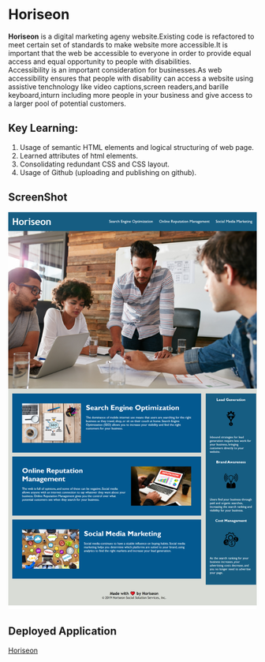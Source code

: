 # Horiseon

**Horiseon** is a digital marketing ageny website.Existing code is refactored to meet certain set of standards to make website more accessible.It is important that the web be accessible to everyone in order to provide equal access and equal opportunity to people with disabilities.  
Accessibility is an important consideration for businesses.As web accessibility ensures that people with disability can access a website using assistive tenchnology like video captions,screen readers,and barille keyboard,inturn including more people in your business and give access to a larger pool of potential customers.

## Key Learning:

1. Usage of semantic HTML elements and logical structuring of web page.
2. Learned attributes of html elements.
3. Consolidating redundant CSS and CSS layout.
4. Usage of Github (uploading and publishing on github).

## ScreenShot

![Horiseon:Digital Marketing Agency](./assets/images/Horiseon.png)

## Deployed Application

[Horiseon](https://gunjanb.github.io/Horiseon/)
